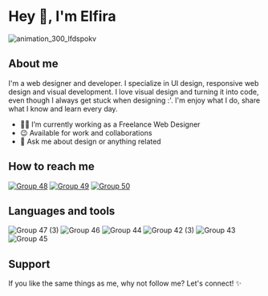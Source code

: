 # Hey 👋, I'm Elfira

![animation_300_lfdspokv](https://user-images.githubusercontent.com/91236883/226098780-90390f59-ba5a-407c-8a1d-9c10a22c73b0.gif)

## About me
I'm a web designer and developer. I specialize in UI design, responsive web design and visual development. I love visual design and turning it into code, even though I always get stuck when designing :'. I'm enjoy what I do, share what I know and learn every day.

- 🐱‍💻 I’m currently working as a Freelance Web Designer
- 😉 Available for work and collaborations
- 💬 Ask me about design or anything related

## How to reach me
<a href="https://dribbble.com/ilmaelfiraa">![Group 48](https://user-images.githubusercontent.com/91236883/226100582-68d30feb-a199-47ad-94ac-d644d056ceb4.svg)</a>
<a href="https://www.linkedin.com/in/ilmaelfiraa/">![Group 49](https://user-images.githubusercontent.com/91236883/226100702-9756896b-e358-4db4-b145-30fee97b31bb.svg)</a>
<a href="https://www.youtube.com/@ilmaelfiraa">![Group 50](https://user-images.githubusercontent.com/91236883/226100832-ef5c55e0-492f-46a0-a31a-d34e07ceb9c8.svg)</a>

## Languages and tools
![Group 47 (3)](https://user-images.githubusercontent.com/91236883/226100455-88c79844-aca9-4ba7-a5cc-80717f9dd514.svg)
![Group 46](https://user-images.githubusercontent.com/91236883/226100197-50f618c0-276d-40c4-9205-5e6034500d07.svg)
![Group 44](https://user-images.githubusercontent.com/91236883/226099967-aeda7007-24ab-40c0-88ff-9bf7959af4a0.svg)
![Group 42 (3)](https://user-images.githubusercontent.com/91236883/226099820-36a28075-4baf-4b73-a239-639b08537406.svg)
![Group 43](https://user-images.githubusercontent.com/91236883/226099901-183cf91e-c61a-4fde-957b-4ff0153f4a61.svg)
![Group 45](https://user-images.githubusercontent.com/91236883/226100099-42c37802-d7eb-4add-a41a-76f39fb02de7.svg)

## Support
If you like the same things as me, why not follow me? Let's connect! ✨
